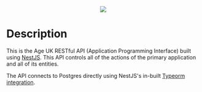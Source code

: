 
<p align="center">
  <img src="https://www.ageuk.org.uk/globalassets/age-uk/media/logos/age-uk-logo-no-strap.png">
</p>

# Description
This is the Age UK RESTful API (Application Programming Interface) built using [NestJS](https://nestjs.com/). This API controls all of the actions of the primary application and all of its entities. 

The API connects to Postgres directly using NestJS's in-built [Typeorm integration](https://docs.nestjs.com/recipes/sql-typeorm). 
